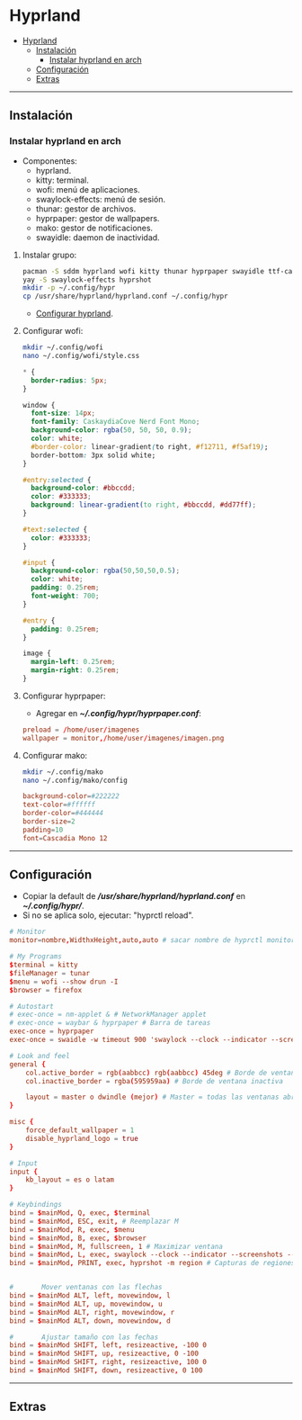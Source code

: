 # Hyprland

- [Hyprland](#hyprland)
  - [Instalación](#instalación)
    - [Instalar hyprland en arch](#instalar-hyprland-en-arch)
  - [Configuración](#configuración)
  - [Extras](#extras)

---

## Instalación

### Instalar hyprland en arch

- Componentes:
  - hyprland.
  - kitty: terminal.
  - wofi: menú de aplicaciones.
  - swaylock-effects: menú de sesión.
  - thunar: gestor de archivos.
  - hyprpaper: gestor de wallpapers.
  - mako: gestor de notificaciones.
  - swayidle: daemon de inactividad.

1. Instalar grupo:

    ```sh
    pacman -S sddm hyprland wofi kitty thunar hyprpaper swayidle ttf-cascadia-code-nerd gvfs ttf-joypixels thunar-volman pavucontrol nm-connection-editor
    yay -S swaylock-effects hyprshot
    mkdir -p ~/.config/hypr
    cp /usr/share/hyprland/hyprland.conf ~/.config/hypr
    ```

    - [Configurar hyprland](#configuración).

2. Configurar wofi:

    ```sh
    mkdir ~/.config/wofi
    nano ~/.config/wofi/style.css
    ```

    ```css
    * {
      border-radius: 5px;
    }

    window {
      font-size: 14px;
      font-family: CaskaydiaCove Nerd Font Mono;
      background-color: rgba(50, 50, 50, 0.9);
      color: white;
      #border-color: linear-gradient(to right, #f12711, #f5af19);
      border-bottom: 3px solid white;
    }

    #entry:selected {
      background-color: #bbccdd;
      color: #333333;
      background: linear-gradient(to right, #bbccdd, #dd77ff);
    }

    #text:selected {
      color: #333333;
    }

    #input {
      background-color: rgba(50,50,50,0.5);
      color: white;
      padding: 0.25rem;
      font-weight: 700;
    }

    #entry {
      padding: 0.25rem;
    }

    image {
      margin-left: 0.25rem;
      margin-right: 0.25rem;
    }
    ```

3. Configurar hyprpaper:

    - Agregar en ***~/.config/hypr/hyprpaper.conf***:

    ```conf
    preload = /home/user/imagenes
    wallpaper = monitor,/home/user/imagenes/imagen.png
    ```

4. Configurar mako:

    ```sh
    mkdir ~/.config/mako
    nano ~/.config/mako/config
    ```

    ```conf
    background-color=#222222
    text-color=#ffffff
    border-color=#444444
    border-size=2
    padding=10
    font=Cascadia Mono 12
    ```

---

## Configuración

- Copiar la default de ***/usr/share/hyprland/hyprland.conf*** en ***~/.config/hypr/***.
- Si no se aplica solo, ejecutar: "hyprctl reload".

```conf
# Monitor
monitor=nombre,WidthxHeight,auto,auto # sacar nombre de hyprctl monitors all

# My Programs
$terminal = kitty
$fileManager = tunar
$menu = wofi --show drun -I
$browser = firefox

# Autostart
# exec-once = nm-applet & # NetworkManager applet
# exec-once = waybar & hyprpaper # Barra de tareas
exec-once = hyprpaper
exec-once = swaidle -w timeout 900 'swaylock --clock --indicator --screenshots --effect-greyscale --effect-pixelate 10 --effect-scale 1.1 --scaling center --indicator-radius 100 --indicator-thickness 10 --ring-color bd93f9 --inside-color 282a36 --line-color 000000 --key-hl-color ff79c6' # 900 segundos, 15 minutos

# Look and feel
general {
    col.active_border = rgb(aabbcc) rgb(aabbcc) 45deg # Borde de ventana activa
    col.inactive_border = rgba(595959aa) # Borde de ventana inactiva

    layout = master o dwindle (mejor) # Master = todas las ventanas abren a la izquierda y las otras se achican. Dwindle = las ventanas se abren en el cuadro donde tengo foco y las que estan en ese cuadro se acomodan
}

misc {
    force_default_wallpaper = 1
    disable_hyprland_logo = true
}

# Input
input {
    kb_layout = es o latam
}

# Keybindings
bind = $mainMod, Q, exec, $terminal
bind = $mainMod, ESC, exit, # Reemplazar M
bind = $mainMod, R, exec, $menu
bind = $mainMod, B, exec, $browser
bind = $mainMod, M, fullscreen, 1 # Maximizar ventana
bind = $mainMod, L, exec, swaylock --clock --indicator --screenshots --effect-greyscale --effect-pixelate 10 --effect-scale 1.1 --scaling center --indicator-radius 100 --indicator-thickness 10 --ring-color bd93f9 --inside-color 282a36 --line-color 000000 --key-hl-color ff79c6
bind = $mainMod, PRINT, exec, hyprshot -m region # Capturas de regiones


#       Mover ventanas con las flechas
bind = $mainMod ALT, left, movewindow, l
bind = $mainMod ALT, up, movewindow, u
bind = $mainMod ALT, right, movewindow, r
bind = $mainMod ALT, down, movewindow, d

#       Ajustar tamaño con las fechas
bind = $mainMod SHIFT, left, resizeactive, -100 0
bind = $mainMod SHIFT, up, resizeactive, 0 -100
bind = $mainMod SHIFT, right, resizeactive, 100 0
bind = $mainMod SHIFT, down, resizeactive, 0 100
```

---

## Extras
